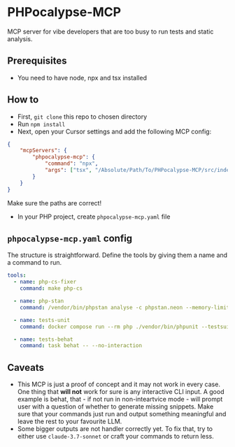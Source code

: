 # PHPocalypse-MCP
MCP server for vibe developers that are too busy to run tests and static analysis.

## Prerequisites
- You need to have node, npx and tsx installed

## How to
- First, `git clone` this repo to chosen directory
- Run `npm install`
- Next, open your Cursor settings and add the following MCP config:

```json
{
    "mcpServers": {
        "phpocalypse-mcp": {
            "command": "npx",
            "args": ["tsx", "/Absolute/Path/To/PHPocalypse-MCP/src/index.ts", "--config", "/Absolute/Path/To/Your/PHP/Based/Project/phpocalypse-mcp.yaml"]
        }
    }
}
```
Make sure the paths are correct!

- In your PHP project, create `phpocalypse-mcp.yaml` file

## `phpocalypse-mcp.yaml` config
The structure is straightforward. Define the tools by giving them a name and a command to run.

```yaml
tools:
  - name: php-cs-fixer
    command: make php-cs

  - name: php-stan
    command: /vendor/bin/phpstan analyse -c phpstan.neon --memory-limit=-1

  - name: tests-unit
    command: docker compose run --rm php ./vendor/bin/phpunit --testsuite=Unit

  - name: tests-behat
    command: task behat -- --no-interaction
```

## Caveats
- This MCP is just a proof of concept and it may not work in every case. One thing that **will not** work for sure is any interactive CLI input. A good example is behat, that - if not run in non-inteartvice mode - will prompt user with a question of whether to generate missing snippets. Make sure that your commands just run and output something meaningful and leave the rest to your favourite LLM.
- Some bigger outputs are not handler correctly yet. To fix that, try to either use `claude-3.7-sonnet` or craft your commands to return less.